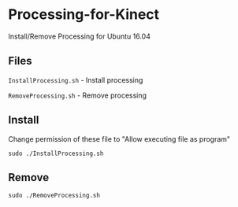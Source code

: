 # Processing-for-Kinect
Install/Remove Processing for Ubuntu 16.04

## Files
```InstallProcessing.sh``` - Install processing

```RemoveProcessing.sh``` - Remove processing
## Install

Change permission of these file to "Allow executing file as program"

```sudo ./InstallProcessing.sh```

## Remove 
```sudo ./RemoveProcessing.sh```
